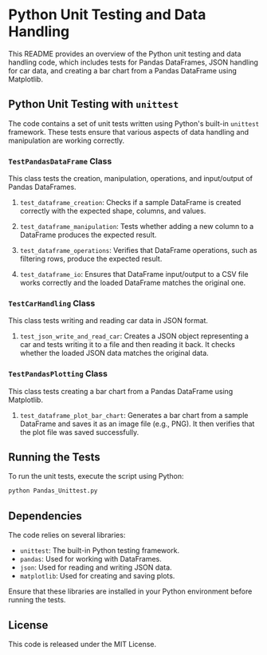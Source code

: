# Python Unit Testing and Data Handling

This README provides an overview of the Python unit testing and data handling code, which includes tests for Pandas DataFrames, JSON handling for car data, and creating a bar chart from a Pandas DataFrame using Matplotlib.

## Python Unit Testing with `unittest`

The code contains a set of unit tests written using Python's built-in `unittest` framework. These tests ensure that various aspects of data handling and manipulation are working correctly. 

### `TestPandasDataFrame` Class

This class tests the creation, manipulation, operations, and input/output of Pandas DataFrames.

1. `test_dataframe_creation`: Checks if a sample DataFrame is created correctly with the expected shape, columns, and values.

2. `test_dataframe_manipulation`: Tests whether adding a new column to a DataFrame produces the expected result.

3. `test_dataframe_operations`: Verifies that DataFrame operations, such as filtering rows, produce the expected result.

4. `test_dataframe_io`: Ensures that DataFrame input/output to a CSV file works correctly and the loaded DataFrame matches the original one.

### `TestCarHandling` Class

This class tests writing and reading car data in JSON format.

1. `test_json_write_and_read_car`: Creates a JSON object representing a car and tests writing it to a file and then reading it back. It checks whether the loaded JSON data matches the original data.

### `TestPandasPlotting` Class

This class tests creating a bar chart from a Pandas DataFrame using Matplotlib.

1. `test_dataframe_plot_bar_chart`: Generates a bar chart from a sample DataFrame and saves it as an image file (e.g., PNG). It then verifies that the plot file was saved successfully.

## Running the Tests

To run the unit tests, execute the script using Python:

```bash
python Pandas_Unittest.py
```

## Dependencies

The code relies on several libraries:

- `unittest`: The built-in Python testing framework.
- `pandas`: Used for working with DataFrames.
- `json`: Used for reading and writing JSON data.
- `matplotlib`: Used for creating and saving plots.

Ensure that these libraries are installed in your Python environment before running the tests.

## License

This code is released under the MIT License.
